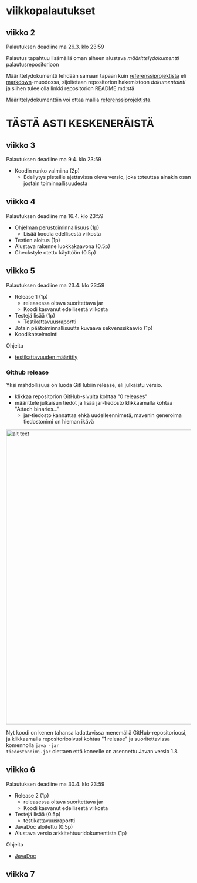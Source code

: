 # viikkopalautukset

## viikko 2 

Palautuksen deadline ma 26.3. klo 23:59

Palautus tapahtuu lisämällä oman aiheen alustava _määrittelydokumentti_ palautusrepositorioon

Määrittelydokumentti tehdään samaan tapaan kuin [referenssiprojektista](https://github.com/mluukkai/OtmTodoApp) eli [markdown](https://guides.github.com/features/mastering-markdown/)-muodossa, sijoitetaan repositorion hakemistoon _dokumentointi_ ja siihen tulee olla linkki repositorion README.md:stä

Määrittelydokumenttiin voi ottaa mallia [referenssiprojektista](https://github.com/mluukkai/OtmTodoApp). 

# TÄSTÄ ASTI KESKENERÄISTÄ

## viikko 3

Palautuksen deadline ma 9.4. klo 23:59

- Koodin runko valmiina (2p)
  - Edellytys pisteille ajettavissa oleva versio, joka toteuttaa ainakin osan jostain toiminnallisuudesta

## viikko 4

Palautuksen deadline ma 16.4. klo 23:59

- Ohjelman perustoiminnallisuus (1p)
  - Lisää koodia edellisestä viikosta 
- Testien aloitus (1p)
- Alustava rakenne luokkakaavona (0.5p)
- Checkstyle otettu käyttöön (0.5p)

## viikko 5

Palautuksen deadline ma 23.4. klo 23:59

- Release 1 (1p)
  - releasessa oltava suoritettava jar
  - Koodi kasvanut edellisestä viikosta
- Testejä lisää (1p)
  - Testikattavuusraportti
- Jotain päätoiminnallisuutta kuvaava sekvenssikaavio (1p)
- Koodikatselmointi

Ohjeita
- [testikattavuuden määrittly](https://github.com/mluukkai/otm-2018/blob/master/web/javadoc.md)

### Github release

Yksi mahdollisuus on luoda GitHubiin release, eli julkaistu versio.
* klikkaa repositorion GitHub-sivulta kohtaa "0 releases"
* määrittele julkaisun tiedot ja lisää jar-tiedosto klikkaamalla kohtaa "Attach binaries..."
  * jar-tiedosto kannattaa ehkä uudelleennimetä, mavenin generoima tiedostonimi on hieman ikävä

<img src="https://github.com/mluukkai/otm2016/raw/master/img/lh5-6.png" alt="alt text" width="800">

Nyt koodi on kenen tahansa ladattavissa menemällä GitHub-repositorioosi, ja klikkaamalla repositoriosivusi kohtaa "1 release" ja suoritettavissa komennolla <code>java -jar tiedostonnimi.jar</code> olettaen että koneelle on asennettu Javan versio 1.8

## viikko 6

Palautuksen deadline ma 30.4. klo 23:59

- Release 2 (1p)
  - releasessa oltava suoritettava jar
  - Koodi kasvanut edellisestä viikosta
- Testejä lisää (0.5p)
  - testikattavuusraportti
- JavaDoc aloitettu (0.5p)
- Alustava versio arkkitehtuuridokumentista (1p)

Ohjeita
- [JavaDoc](https://github.com/mluukkai/otm-2018/blob/master/web/javadoc.md)

## viikko 7
